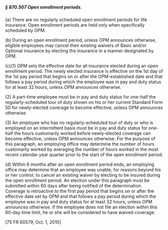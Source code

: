 ##### § 870.507 Open enrollment periods. #####

(a) There are no regularly scheduled open enrollment periods for life insurance. Open enrollment periods are held only when specifically scheduled by OPM.

(b) During an open enrollment period, unless OPM announces otherwise, eligible employees may cancel their existing waivers of Basic and/or Optional insurance by electing the insurance in a manner designated by OPM.

(c)(1) OPM sets the effective date for all insurance elected during an open enrollment period. The newly elected insurance is effective on the 1st day of the 1st pay period that begins on or after the OPM-established date and that follows a pay period during which the employee was in pay and duty status for at least 32 hours, unless OPM announces otherwise.

(2) A part-time employee must be in pay and duty status for one-half the regularly-scheduled tour of duty shown on his or her current Standard Form 50 for newly-elected coverage to become effective, unless OPM announces otherwise.

(3) An employee who has no regularly-scheduled tour of duty or who is employed on an intermittent basis must be in pay and duty status for one-half the hours customarily worked before newly-elected coverage can become effective, unless OPM announces otherwise. For the purpose of this paragraph, an employing office may determine the number of hours customarily worked by averaging the number of hours worked in the most recent calendar year quarter prior to the start of the open enrollment period.

(d) Within 6 months after an open enrollment period ends, an employing office may determine that an employee was unable, for reasons beyond his or her control, to cancel an existing waiver by electing to be insured during the open enrollment period. An election under this paragraph must be submitted within 60 days after being notified of the determination. Coverage is retroactive to the first pay period that begins on or after the effective date set by OPM and that follows a pay period during which the employee was in pay and duty status for at least 32 hours, unless OPM announces otherwise. If the employee does not file an election within this 60-day time limit, he or she will be considered to have waived coverage.

[75 FR 60579, Oct. 1, 2010]